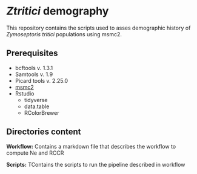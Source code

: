 # *Ztritici* demography

This repository contains the scripts used to asses demographic history of *Zymoseptoris tritici* populations using msmc2.


## Prerequisites

- bcftools v. 1.3.1
- Samtools v. 1.9
- Picard tools v. 2.25.0
- [msmc2](https://github.com/stschiff/msmc2)
- Rstudio
  - tidyverse
  - data.table
  - RColorBrewer

## Directories content

**Workflow:** Contains a markdown file that describes the workflow to compute Ne and RCCR

**Scripts:** TContains the scripts to run the pipeline described in workflow
